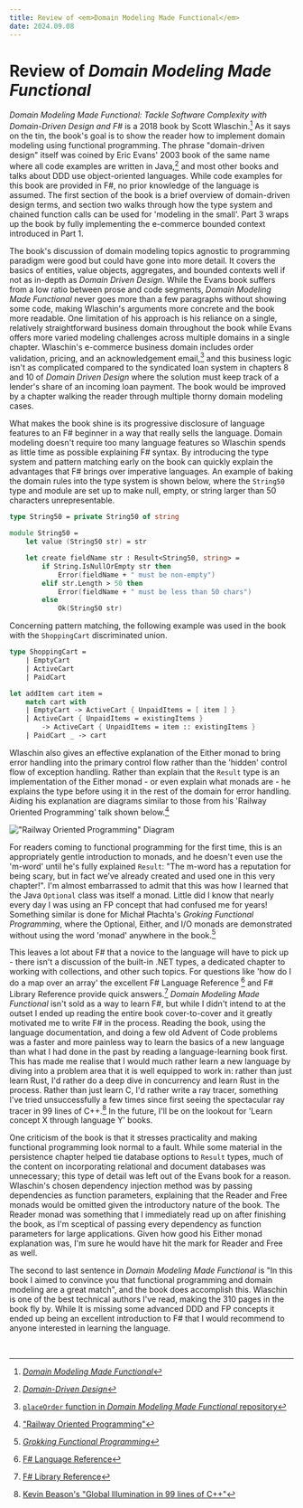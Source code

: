 ```yaml
---
title: Review of <em>Domain Modeling Made Functional</em>
date: 2024.09.08
---
```

# Review of _Domain Modeling Made Functional_

_Domain Modeling Made Functional: Tackle Software Complexity with Domain-Driven Design and F\#_ is a 2018 book by Scott Wlaschin.[^wlaschin] As it says on the tin, the book's goal is to show the reader how to implement domain modeling using functional programming. The phrase "domain-driven design" itself was coined by Eric Evans' 2003 book of the same name where all code examples are written in Java,[^evans] and most other books and talks about DDD use object-oriented languages. While code examples for this book are provided in F\#, no prior knowledge of the language is assumed. The first section of the book is a brief overview of domain-driven design terms, and section two walks through how the type system and chained function calls can be used for 'modeling in the small'. Part 3 wraps up the book by fully implementing the e-commerce bounded context introduced in Part 1.

The book's discussion of domain modeling topics agnostic to programming paradigm were good but could have gone into more detail. It covers the basics of entities, value objects, aggregates, and bounded contexts well if not as in-depth as _Domain Driven Design_. While the Evans book suffers from a low ratio between prose and code segments, _Domain Modeling Made Functional_ never goes more than a few paragraphs without showing some code, making Wlaschin's arguments more concrete and the book more readable. One limitation of his approach is his reliance on a single, relatively straightforward business domain throughout the book while Evans offers more varied modeling challenges across multiple domains in a single chapter. Wlaschin's e-commerce business domain includes order validation, pricing, and an acknowledgement email,[^dmmfrepo] and this business logic isn't as complicated compared to the syndicated loan system in chapters 8 and 10 of _Domain Driven Design_ where the solution must keep track of a lender's share of an incoming loan payment. The book would be improved by a chapter walking the reader through multiple thorny domain modeling cases.

What makes the book shine is its progressive disclosure of language features to an F\# beginner in a way that really sells the language. Domain modeling doesn't require too many language features so Wlaschin spends as little time as possible explaining F\# syntax. By introducing the type system and pattern matching early on the book can quickly explain the advantages that F\# brings over imperative languages. An example of baking the domain rules into the type system is shown below, where the `String50` type and module are set up to make null, empty, or string larger than 50 characters unrepresentable.


```fsharp
type String50 = private String50 of string

module String50 =
    let value (String50 str) = str

    let create fieldName str : Result<String50, string> =
        if String.IsNullOrEmpty str then
            Error(fieldName + " must be non-empty")
        elif str.Length > 50 then
            Error(fieldName + " must be less than 50 chars")
        else
            Ok(String50 str)
```

Concerning pattern matching, the following example was used in the book with the `ShoppingCart` discriminated union.

```fsharp
type ShoppingCart =
    | EmptyCart
    | ActiveCart
    | PaidCart

let addItem cart item =
    match cart with
    | EmptyCart -> ActiveCart { UnpaidItems = [ item ] }
    | ActiveCart { UnpaidItems = existingItems }
        -> ActiveCart { UnpaidItems = item :: existingItems }
    | PaidCart _ -> cart
```


Wlaschin also gives an effective explanation of the Either monad to bring error handling into the primary control flow rather than the 'hidden' control flow of exception handling. Rather than explain that the `Result` type is an implementation of the Either monad - or even explain what monads are - he explains the type before using it in the rest of the domain for error handling. Aiding his explanation are diagrams similar to those from his 'Railway Oriented Programming' talk shown below.[^slides]

!["Railway Oriented Programming" Diagram](https://iainschmitt.com/images/RailwayOrientedProgrammingDiagram.png)

For readers coming to functional programming for the first time, this is an appropriately gentle introduction to monads, and he doesn't even use the 'm-word' until he's fully explained `Result`: "The m-word has a reputation for being scary, but in fact we’ve already created and used one in this very chapter!". I'm almost embarrassed to admit that this was how I learned that the Java `Optional` class was itself a monad. Little did I know that nearly every day I was using an FP concept that had confused me for years! Something similar is done for Michał Płachta's _Groking Functional Programming_, where the Optional, Either, and I/O monads are demonstrated without using the word 'monad' anywhere in the book.[^plachta]

This leaves a lot about F\# that a novice to the language will have to pick up - there isn't a discussion of the built-in .NET types, a dedicated chapter to working with collections, and other such topics. For questions like 'how do I do a map over an array' the excellent F\# Language Reference [^fsharplangref] and F\# Library Reference provide quick answers.[^fsharplibref]  _Domain Modeling Made Functional_ isn't sold as a way to learn F\#, but while I didn't intend to at the outset I ended up reading the entire book cover-to-cover and it greatly motivated me to write F\# in the process. Reading the book, using the language documentation, and doing a few old Advent of Code problems was a faster and more painless way to learn the basics of a new language than what I had done in the past by reading a language-learning book first. This has made me realise that I would much rather learn a new language by diving into a problem area that it is well equipped to work in: rather than just learn Rust, I'd rather do a deep dive in concurrency and learn Rust in the process. Rather than just learn C, I'd rather write a ray tracer, something I've tried unsuccessfully a few times since first seeing the spectacular ray tracer in 99 lines of C++.[^beason] In the future, I'll be on the lookout for 'Learn concept X through language Y' books.

One criticism of the book is that it stresses practicality and making functional programming look normal to a fault. While some material in the persistence chapter helped tie database options to `Result` types, much of the content on incorporating relational and document databases was unnecessary; this type of detail was left out of the Evans book for a reason. Wlaschin's chosen dependency injection method was by passing dependencies as function parameters, explaining that the Reader and Free monads would be omitted given the introductory nature of the book. The Reader monad was something that I immediately read up on after finishing the book, as I'm sceptical of passing every dependency as function parameters for large applications. Given how good his Either monad explanation was, I'm sure he would have hit the mark for Reader and Free as well.

The second to last sentence in _Domain Modeling Made Functional_ is "In this book I aimed to convince you that functional programming and domain modeling are a great match", and the book does accomplish this. Wlaschin is one of the best technical authors I've read, making the 310 pages in the book fly by. While It is missing some advanced DDD and FP concepts it ended up being an excellent introduction to F\# that I would recommend to anyone interested in learning the language.

<br>

[^jsparty]: [JS Party Episode #263](https://changelog.com/jsparty/263)

[^talkpython]: [Talk Python To Me Episode #420](https://talkpython.fm/episodes/show/420/database-consistency-isolation-for-python-devs)

[^boringtech]: [McKinley "Choose Boring Technology" Blog Post](https://mcfunley.com/choose-boring-technology)

[^su-muratori]: [Software Unscripted Episode #78](https://shows.acast.com/software-unscripted/episodes/664fde448c77cc0013b33390)

[^su-wlaschin]: [Software Unscripted Episode #48](https://shows.acast.com/software-unscripted/episodes/664fde448c77cc0013b333ae )

[^dotnetexplain]:  [What is .NET? What's C# and F\#? What's the .NET Ecosystem?](https://www.youtube.com/watch?v=bEfBfBQq7EE)

[^wikipedia]: [C# redirect Wikipedia](https://en.wikipedia.org/wiki/C)

[^msstyle]: [.NET Microsoft Style Guide Entry](https://learn.microsoft.com/en-us/style-guide/a-z-word-list-term-collections/n/net)

[^firebasedotnet]: [Repository for firebase-admin-dotnet](https://github.com/firebase/firebase-admin-dotnet)

[^firebasehaskell]: [Hackage firebase query](https://hackage.haskell.org/packages/search?terms=firebase)

[^couchdbdotnet]: [NuGet page for CouchDB.NET](https://www.nuget.org/packages/CouchDB.NET)

[^couchdbhaskell]: [Hackage page for CouchDB](https://hackage.haskell.org/package/CouchDB)

[^wlaschin]: [_Domain Modeling Made Functional_](https://pragprog.com/titles/swdddf/domain-modeling-made-functional/)

[^evans]: [_Domain-Driven Design_](https://learning.oreilly.com/library/view/domain-driven-design-tackling/0321125215/)

[^dmmfrepo]: [`placeOrder` function in  _Domain Modeling Made Functional_ repository](https://github.com/swlaschin/DomainModelingMadeFunctional)

[^fsharplangref]: [F\# Language Reference](https://learn.microsoft.com/en-us/dotnet/fsharp/language-reference/)

[^fsharplibref]: [F\# Library Reference](https://fsharp.github.io/fsharp-core-docs/)

[^francher]: [_The Book of F\#_](https://nostarch.com/fsharp)

[^abraham]: [_F\# in Action_](https://www.manning.com/books/f-sharp-in-action)

[^kleppman]: [_Designing Data-Intensive Applications_](https://dataintensive.net/)

[^petrov]: [_Database Internals_](https://www.databass.dev/book)

[^java]: [_Learning Java, 5th Edition_](https://learning.oreilly.com/library/view/learning-java-5th/9781492056263/)

[^plachta]: [_Grokking Functional Programming_](https://www.manning.com/books/grokking-functional-programming)

[^slides]: ["Railway Oriented Programming"](https://www.slideshare.net/slideshow/railway-oriented-programming/32242318#90)

[^beason]: [Kevin Beason's "Global Illumination in 99 lines of C++"](https://www.kevinbeason.com/smallpt/)
